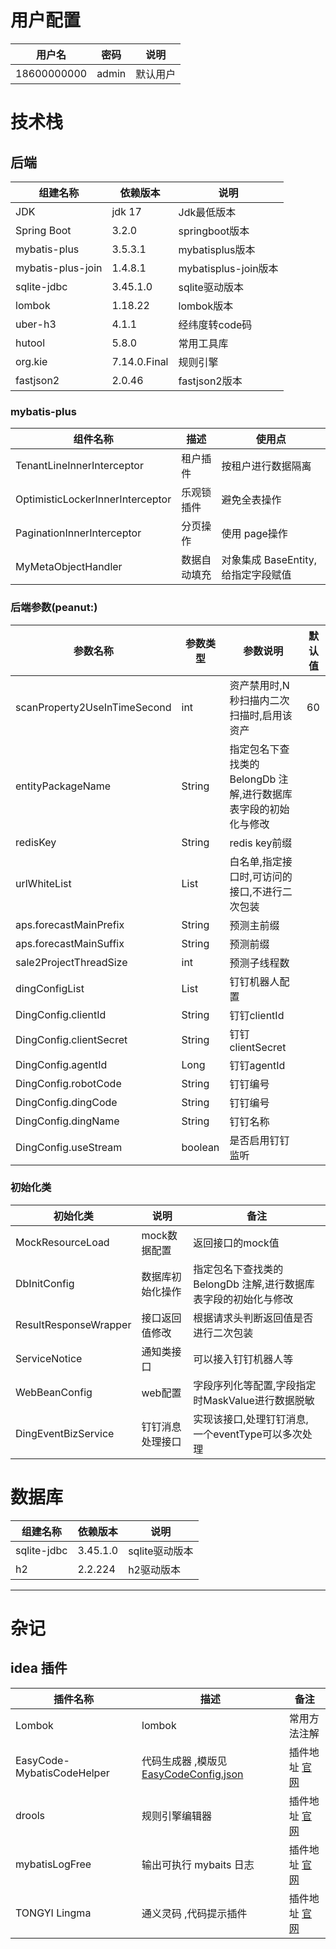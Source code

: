# 用户配置

| 用户名         | 密码    | 说明   |
|-------------|-------|------|
| 18600000000 | admin | 默认用户 |

# 技术栈

## 后端

| 组建名称              | 依赖版本         | 说明                 |
|-------------------|--------------|--------------------|
| JDK               | jdk 17       | Jdk最低版本            |
| Spring Boot       | 3.2.0        | springboot版本       |
| mybatis-plus      | 3.5.3.1      | mybatisplus版本      |
| mybatis-plus-join | 1.4.8.1      | mybatisplus-join版本 |
| sqlite-jdbc       | 3.45.1.0     | sqlite驱动版本         |
| lombok            | 1.18.22      | lombok版本           |
| uber-h3           | 4.1.1        | 经纬度转code码          |
| hutool            | 5.8.0        | 常用工具库              |
| org.kie           | 7.14.0.Final | 规则引擎               |
| fastjson2         | 2.0.46       | fastjson2版本        |

### mybatis-plus

| 组件名称                             | 描述     | 使用点                      |
|----------------------------------|--------|--------------------------|
| TenantLineInnerInterceptor       | 租户插件   | 按租户进行数据隔离                |
| OptimisticLockerInnerInterceptor | 乐观锁插件  | 避免全表操作                   |
| PaginationInnerInterceptor       | 分页操作   | 使用 page操作                |
| MyMetaObjectHandler              | 数据自动填充 | 对象集成 BaseEntity, 给指定字段赋值 |

### 后端参数(peanut:)

| 参数名称                         | 参数类型             | 参数说明                                 | 默认值 |  
|------------------------------|------------------|--------------------------------------|-----|
| scanProperty2UseInTimeSecond | int              | 资产禁用时,N秒扫描内二次扫描时,启用该资产               | 60  |
| entityPackageName            | String           | 指定包名下查找类的BelongDb 注解,进行数据库表字段的初始化与修改 |
| redisKey                     | String           | redis key前缀                          |
| urlWhiteList                 | List<String>     | 白名单,指定接口时,可访问的接口,不进行二次包装             |
| aps.forecastMainPrefix       | String           | 预测主前缀                                |
| aps.forecastMainSuffix       | String           | 预测前缀                                 |
| sale2ProjectThreadSize       | int              | 预测子线程数                               |
| dingConfigList               | List<DingConfig> | 钉钉机器人配置                              |
| DingConfig.clientId          | String           | 钉钉clientId                           |
| DingConfig.clientSecret      | String           | 钉钉clientSecret                       |
| DingConfig.agentId           | Long             | 钉钉agentId                            |
| DingConfig.robotCode         | String           | 钉钉编号                                 |
| DingConfig.dingCode          | String           | 钉钉编号                                 |
| DingConfig.dingName          | String           | 钉钉名称                                 |
| DingConfig.useStream         | boolean          | 是否启用钉钉监听                             |

### 初始化类

| 初始化类                  | 说明       | 备注                                   |
|-----------------------|----------|--------------------------------------|
| MockResourceLoad      | mock数据配置 | 返回接口的mock值                           |
| DbInitConfig          | 数据库初始化操作 | 指定包名下查找类的BelongDb 注解,进行数据库表字段的初始化与修改 |
| ResultResponseWrapper | 接口返回值修改  | 根据请求头判断返回值是否进行二次包装                   |
| ServiceNotice         | 通知类接口    | 可以接入钉钉机器人等                           |
| WebBeanConfig         | web配置    | 字段序列化等配置,字段指定时MaskValue进行数据脱敏        |
| DingEventBizService   | 钉钉消息处理接口 | 实现该接口,处理钉钉消息, 一个eventType可以多次处理      |

# 数据库

| 组建名称        | 依赖版本     | 说明         |
|-------------|----------|------------|
| sqlite-jdbc | 3.45.1.0 | sqlite驱动版本 |
| h2          | 2.2.224  | h2驱动版本     |

---

# 杂记

## idea 插件

| 插件名称                       | 描述                                                       | 备注                                                                                                                  |
|----------------------------|----------------------------------------------------------|---------------------------------------------------------------------------------------------------------------------|
| Lombok                     | lombok                                                   | 常用方法注解                                                                                                              |
| EasyCode-MybatisCodeHelper | 代码生成器  ,模版见 [EasyCodeConfig.json](./EasyCodeConfig.json) | 插件地址 [官网](https://plugins.jetbrains.com/plugin/13847-easycode-mybatiscodehelper)                                    |
| drools                     | 规则引擎编辑器                                                  | 插件地址 [官网](https://plugins.jetbrains.com/plugin/16871-drools)                                                        |
| mybatisLogFree             | 输出可执行 mybaits 日志                                         | 插件地址 [官网](https://plugins.jetbrains.com/plugin/17898-mybatis-log-free)                                              |
| TONGYI Lingma              | 通义灵码 ,代码提示插件                                             | 插件地址 [官网](https://plugins.jetbrains.com/plugin/17809-tongyi-lingma--your-ai-coding-assistant-type-less-code-more- ) |


